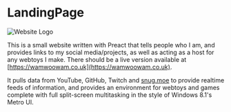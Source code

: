 # LandingPage

![Website Logo](https://wamwoowam.co.uk/api/media/og-image.png)

This is a small website written with Preact that tells people who I am, and provides links to my social media/projects, as well as acting as a host for any webtoys I make. There should be a live version available at [https://wamwoowam.co.uk](https://wamwoowam.co.uk).

It pulls data from YouTube, GitHub, Twitch and [snug.moe](https://snug.moe/@wamwoowam) to provide realtime feeds of information, and provides an environment for webtoys and games complete with full split-screen multitasking in the style of Windows 8.1's Metro UI.
